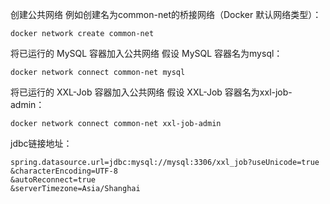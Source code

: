 创建公共网络
例如创建名为common-net的桥接网络（Docker 默认网络类型）：
```
docker network create common-net
```
将已运行的 MySQL 容器加入公共网络
假设 MySQL 容器名为mysql：
```
docker network connect common-net mysql
```

将已运行的 XXL-Job 容器加入公共网络
假设 XXL-Job 容器名为xxl-job-admin：
```
docker network connect common-net xxl-job-admin
```

jdbc链接地址：
```
spring.datasource.url=jdbc:mysql://mysql:3306/xxl_job?useUnicode=true
&characterEncoding=UTF-8
&autoReconnect=true
&serverTimezone=Asia/Shanghai
```